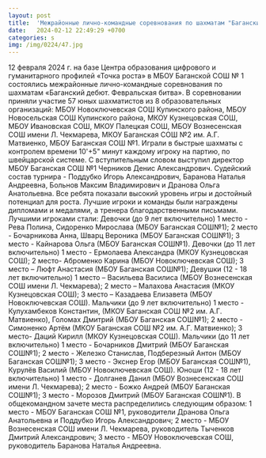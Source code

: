```yaml
---
layout: post
title:  'Межрайонные лично-командные соревнования по шахматам "Баганский дебют. Февральская битва"'
date:   2024-02-12 22:49:29 +0700
categories: s
img: /img/0224/47.jpg
---
```

12 февраля 2024 г. на базе Центра образования цифрового и гуманитарного профилей «Точка роста» в МБОУ Баганской СОШ № 1 состоялись межрайонные лично-командные соревнования по шахматам «Баганский дебют. Февральская битва». В соревновании приняли участие 57 юных шахматистов из 8 образовательных организаций: МБОУ Новоключевская СОШ Купинского района, МБОУ Новосельская СОШ Купинского района, МКОУ Кузнецовская СОШ, МБОУ Ивановская СОШ, МКОУ Палецкая СОШ, МБОУ Вознесенская СОШ имени Л. Чекмарева, МКОУ Баганская СОШ №2 им. А.Г. Матвиенко, МБОУ Баганская СОШ №1.
Играли в быстрые шахматы с контролем времени 10'+5" минут каждому игроку на партию, по швейцарской системе. С вступительным словом выступил директор МБОУ Баганская СОШ №1 Черников Денис Александрович. Судейский состав турнира - Поддубко Игорь Александрович, Баранова Наталья Андреевна, Больнов Максим Владимирович и Дранова Ольга Анатольевна. Все ребята показали высокий уровень игры и достойный потенциал для роста. Лучшие игроки и команды были награждены дипломами и медалями, а тренера благодарственными письмами.
Лучшими игроками стали:
Девочки (до 9 лет включительно)
1 место - Рева Полина, Сидоренко Мирослава (МБОУ Баганская СОШ№1);
2 место - Бочарникова Анна, Шварц Вероника (МБОУ Баганская СОШ№1);
3 место - Кайнарова Ольга (МБОУ Баганская СОШ№1).
Девочки (до 11 лет включительно)
1 место - Ермолаева Александра (МКОУ Кузнецовская СОШ);
2 место- Аброменко Карина (МБОУ Новоключевская СОШ);
3 место – Люфт Анастасия (МБОУ Баганская СОШ№1);
Девушки (12 - 18 лет включительно)
1 место – Васильева Василиса (МБОУ Вознесенская СОШ имени Л. Чекмарева);
2 место – Малахова Анастасия (МКОУ Кузнецовская СОШ);
3 место – Казадаева Елизавета (МБОУ Новоключевская СОШ).
Мальчики (до 9 лет включительно)
1 место - Кулухамбеков Константин, (МКОУ Баганская СОШ №2 им. А.Г. Матвиенко), Голомах Дмитрий (МБОУ Баганская СОШ№1);
2 место - Симоненко Артём (МКОУ Баганская СОШ №2 им. А.Г. Матвиенко);
3 место- Даций Кирилл (МКОУ Кузнецовская СОШ).
Мальчики (до 11 лет включительно)
1 место - Бочарников Дмитрий (МБОУ Баганская СОШ№1);
2 место - Железко Станислав, Подберезный Антон (МБОУ Баганская СОШ№1);
3 место - Экснер Егор (МБОУ Баганская СОШ№1), Курулёв Василий (МБОУ Новоключевская СОШ).
Юноши (12 - 18 лет включительно)
1 место - Долганев Данил (МБОУ Вознесенская СОШ имени Л. Чекмарева);
2 место - Божко Андрей (МБОУ Баганская СОШ№1);
3 место - Морозов Дмитрий (МБОУ Баганская СОШ№1).
В общекомандном зачете места распределились следующим образом:
1 место - МБОУ Баганская СОШ №1, руководители Дранова Ольга Анатольевна и Поддубко Игорь Александрович;
2 место - МБОУ Вознесенская СОШ имени Л. Чекмарева, руководитель Тыченков Дмитрий Александрович;
3 место - МБОУ Новоключевская СОШ, руководитель Баранова Наталья Андреевна.